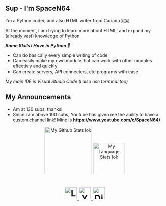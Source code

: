 ## Sup - I'm SpaceN64

I'm a Python coder, and also HTML writer from Canada 🇨🇦

At the moment, I am trying to learn more about HTML, and expand my (already vast) knowledge of Python

***Some Skills I Have in Python 🐍***
- Can do basically every simple writing of code
- Can easily make my own module that can work with other modules effectivly and quickly
- Can create servers, API connecters, etc programs with ease  

*My main IDE is Visual Studio Code (I also use terminal too)*

## My Announcements
- Am at 130 subs, thanks!
- Since i am above 100 subs, Youtube has given me the ability to have a custom channel link! Mine is **https://www.youtube.com/c/SpaceN64/**


<!--Github Stats-->
<div align="center"> 

  <img height=150 src="https://github-readme-stats.vercel.app/api?username=SpaceN64&theme=github_dark&show_icons=true&hide=stars&hide_border=1&line_height=28&card_width=450&include_all_commits=true" alt="My Github Stats lol:" />
</a>

  <img height=100 src="https://github-readme-stats.vercel.app/api/top-langs/?username=SpaceN64&theme=github_dark&langs_count=10&layout=compact&hide_border=1" alt="My Language Stats lol:" />
</a>

<h1> <h1/>
  
<!--Link Buttons-->
<a href="https://linktr.ee/SpaceN64">
  <img alt="Linktree" width="auto" height="38" src="https://i.ibb.co/q7Yv5fP/button-linktree.png" />
</a>  
  
<a href="https://www.youtube.com/c/SpaceN64">
  <img alt="Youtube" width="auto" height="38" src="https://i.ibb.co/VDZrwHP/button-youtube.png" />
</a>
<a href="https://discords.com/bio/p/SpaceN64" />
  <img alt="Discord" width="auto" height="38" src="https://i.ibb.co/HNYR3Zp/button-discord-tag.png" />
